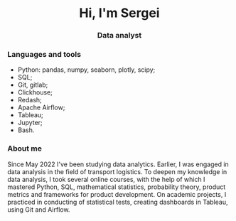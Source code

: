 <div id="header" align="center">
	<h1>Hi, I'm Sergei</h1>
	<h3>Data analyst</h3>
</div>

### Languages and tools

- Python: pandas, numpy, seaborn, plotly, scipy;
- SQL;
- Git, gitlab;
- Clickhouse;
- Redash;
- Apache Airflow;
- Tableau;
- Jupyter;
- Bash. 

### About me

Since May 2022 I've been studying data analytics. Earlier, I was engaged in data analysis in the field of transport logistics.
To deepen my knowledge in data analysis, I took several online courses, with the help of which I mastered Python, SQL, mathematical statistics, probability theory, product metrics and frameworks for product development. On academic projects, I practiced in conducting of statistical tests, creating dashboards in Tableau, using Git and Airflow.
